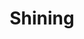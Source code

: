 ---
layout: post
title: Shining
director: Stanley Kubrick
year: 1980
cover: https://images.mubicdn.net/images/film/405/cache-47097-1612536788/image-w1280.jpg
imdb250: true
---
